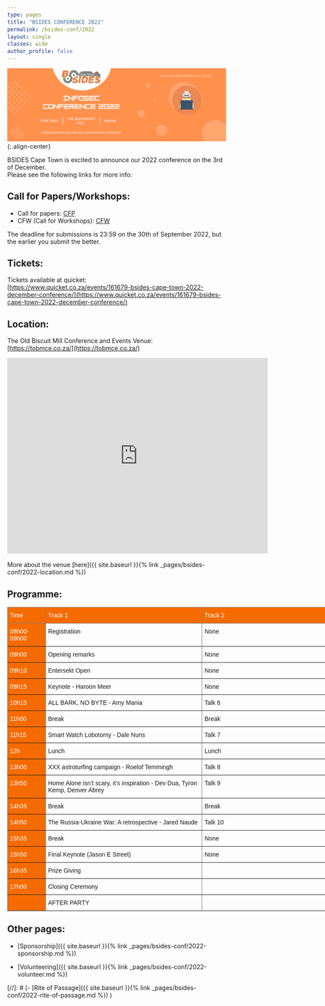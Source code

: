 ```yaml
---
type: pages
title: "BSIDES CONFERENCE 2022"
permalink: /bsides-conf/2022
layout: single
classes: wide
author_profile: false
---
```


![Preview](/assets/images/2022/Conference_2022.png){:.align-center}

BSIDES Cape Town is excited to announce our 2022 conference on the 3rd of  December.  
Please see the following links for more info:  


## Call for Papers/Workshops:  
- Call for papers:  [CFP](/assets/pdf/Call_for_Papers_2022.pdf)  
- CFW (Call for Workshops):  [CFW](/assets/pdf/CFW_2022.pdf)  

The deadline for submissions is 23:59 on the 30th of September 2022, but the earlier you submit the better. 

## Tickets:
Tickets available at quicket:  
[https://www.quicket.co.za/events/161679-bsides-cape-town-2022-december-conference/](https://www.quicket.co.za/events/161679-bsides-cape-town-2022-december-conference/)


## Location:
The Old Biscuit Mill Conference and Events Venue:  
[https://tobmce.co.za/](https://tobmce.co.za/) 

<iframe src="https://www.google.com/maps/embed?pb=!1m14!1m8!1m3!1d13242.12485445135!2d18.4571621!3d-33.9274629!3m2!1i1024!2i768!4f13.1!3m3!1m2!1s0x0%3A0x39cc47e5b0eb6340!2sThe%20Old%20Biscuit%20Mill!5e0!3m2!1sen!2sza!4v1661353026841!5m2!1sen!2sza" width="600" height="450" style="border:0;" allowfullscreen="" loading="lazy"></iframe>

More about the venue [here]({{ site.baseurl }}{% link _pages/bsides-conf/2022-location.md %})  

## Programme:
<style type="text/css">
.tg  {border-collapse:collapse;border-spacing:0;}
.tg td{border-color:black;border-style:solid;border-width:1px;font-family:Arial, sans-serif;font-size:14px;
  overflow:hidden;padding:10px 5px;word-break:normal;}
.tg th{border-color:black;border-style:solid;border-width:1px;font-family:Arial, sans-serif;font-size:14px;
  font-weight:normal;overflow:hidden;padding:10px 5px;word-break:normal;}
.tg .tg-tyfk{background-color:#f56b00;border-color:inherit;color:#ffffff;text-align:left;vertical-align:top}
.tg .tg-0pky{border-color:inherit;text-align:left;vertical-align:top}
</style>
<table class="tg" style="undefined;table-layout: fixed; width: 810px">
<colgroup>
<col style="width: 88px">
<col style="width: 361px">
<col style="width: 361px">
</colgroup>
<thead>
  <tr>
    <th class="tg-tyfk">Time<br></th>
    <th class="tg-tyfk">Track 1</th>
    <th class="tg-tyfk">Track 2</th>
  </tr>
</thead>
<tbody>
  <tr>
    <td class="tg-tyfk">08h00-09h00</td>
    <td class="tg-0pky">Registration</td>
    <td class="tg-0pky">None</td>
  </tr>
  <tr>
    <td class="tg-tyfk">09h00</td>
    <td class="tg-0pky">Opening remarks</td>
    <td class="tg-0pky">None</td>
  </tr>
  <tr>
    <td class="tg-tyfk">09h10</td>
    <td class="tg-0pky">Entersekt Open</td>
    <td class="tg-0pky">None</td>
  </tr>
  <tr>
    <td class="tg-tyfk">09h15</td>
    <td class="tg-0pky">Keynote - Haroon Meer</td>
    <td class="tg-0pky">None</td>
  </tr>
  <tr>
    <td class="tg-tyfk">10h15 </td>
    <td class="tg-0pky">ALL BARK, NO BYTE - Amy Mania<br></td>
    <td class="tg-0pky">Talk 6</td>
  </tr>
  <tr>
    <td class="tg-tyfk">11h00</td>
    <td class="tg-0pky">Break</td>
    <td class="tg-0pky">Break</td>
  </tr>
  <tr>
    <td class="tg-tyfk">11h15 </td>
    <td class="tg-0pky">Smart Watch Lobotomy - Dale Nuns<br></td>
    <td class="tg-0pky">Talk 7</td>
  </tr>
  <tr>
    <td class="tg-tyfk">12h</td>
    <td class="tg-0pky">Lunch</td>
    <td class="tg-0pky">Lunch</td>
  </tr>
  <tr>
    <td class="tg-tyfk">13h00</td>
    <td class="tg-0pky">XXX astroturfing campaign - Roelof Temmingh</td>
    <td class="tg-0pky">Talk 8</td>
  </tr>
  <tr>
    <td class="tg-tyfk">13h50 </td>
    <td class="tg-0pky">Home Alone isn’t scary, it’s inspiration - Dev Dua, Tyron Kemp, Denver Abrey</td>
    <td class="tg-0pky">Talk 9</td>
  </tr>
  <tr>
    <td class="tg-tyfk">14h35</td>
    <td class="tg-0pky">Break</td>
    <td class="tg-0pky">Break</td>
  </tr>
  <tr>
    <td class="tg-tyfk">14h50 </td>
    <td class="tg-0pky">The Russia-Ukraine War: A retrospective - Jared Naude<br></td>
    <td class="tg-0pky">Talk 10</td>
  </tr>
  <tr>
    <td class="tg-tyfk">15h35</td>
    <td class="tg-0pky">Break</td>
    <td class="tg-0pky">None</td>
  </tr>
  <tr>
    <td class="tg-tyfk">15h50</td>
    <td class="tg-0pky">Final Keynote (Jason E Street)</td>
    <td class="tg-0pky">None</td>
  </tr>
  <tr>
    <td class="tg-tyfk">16h35</td>
    <td class="tg-0pky">Prize Giving</td>
    <td class="tg-0pky"></td>
  </tr>
  <tr>
    <td class="tg-tyfk">17h00</td>
    <td class="tg-0pky">Closing Ceremony</td>
    <td class="tg-0pky"></td>
  </tr>
  <tr>
    <td class="tg-tyfk"></td>
    <td class="tg-0pky">AFTER PARTY</td>
    <td class="tg-0pky"></td>
  </tr>
</tbody>
</table>

## Other pages:
  
- [Sponsorship]({{ site.baseurl }}{% link _pages/bsides-conf/2022-sponsorship.md %})  
  
- [Volunteering]({{ site.baseurl }}{% link _pages/bsides-conf/2022-volunteer.md %})  

[//]: # (- [Rite of Passage]({{ site.baseurl }}{% link _pages/bsides-conf/2022-rite-of-passage.md %}) )

